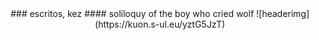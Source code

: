 <div align="center">
  ### escritos, kez
#### soliloquy of the boy who cried wolf
![headerimg](https://kuon.s-ul.eu/yztG5JzT)
</div>
